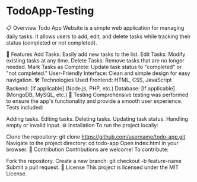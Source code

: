# TodoApp-Testing
📋 Overview
Todo App Website is a simple web application for managing daily tasks. It allows users to add, edit, and delete tasks while tracking their status (completed or not completed).

🚀 Features
Add Tasks: Easily add new tasks to the list.
Edit Tasks: Modify existing tasks at any time.
Delete Tasks: Remove tasks that are no longer needed.
Mark Tasks as Complete: Update task status to "completed" or "not completed."
User-Friendly Interface: Clean and simple design for easy navigation.
🛠️ Technologies Used
Frontend: HTML, CSS, JavaScript
Backend: [If applicable] (Node.js, PHP, etc.)
Database: [If applicable] (MongoDB, MySQL, etc.)
📝 Testing
Comprehensive testing was performed to ensure the app's functionality and provide a smooth user experience. Tests included:

Adding tasks.
Editing tasks.
Deleting tasks.
Updating task status.
Handling empty or invalid input.
⚙️ Installation
To run the project locally:

Clone the repository:
git clone https://github.com/username/todo-app.git
Navigate to the project directory:
cd todo-app
Open index.html in your browser.
🤝 Contribution
Contributions are welcome! To contribute:

Fork the repository.
Create a new branch:
git checkout -b feature-name
Submit a pull request.
📄 License
This project is licensed under the MIT License.
